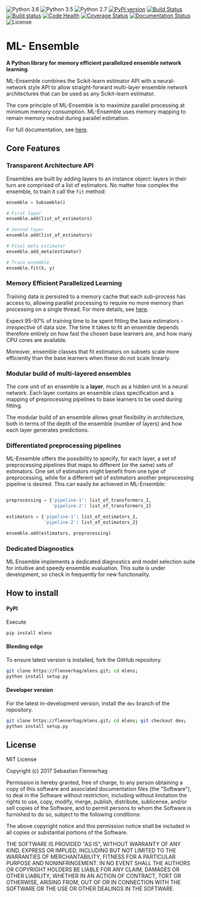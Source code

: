 ![Python 3.6](https://img.shields.io/badge/python-3.6-blue.svg)
![Python 3.5](https://img.shields.io/badge/python-3.5-blue.svg)
![Python 2.7](https://img.shields.io/badge/python-2.7-blue.svg)
[![PyPI version](https://badge.fury.io/py/mlens.svg)](http://badge.fury.io/py/mlens)
[![Build Status](https://travis-ci.org/flennerhag/mlens.svg?branch=master)](https://travis-ci.org/flennerhag/mlens)
[![Build status](https://ci.appveyor.com/api/projects/status/99g65kvraic8w2la/branch/master?svg=true)](https://ci.appveyor.com/project/flennerhag/mlens/branch/master)
[![Code Health](https://landscape.io/github/flennerhag/mlens/master/landscape.svg?style=flat)](https://landscape.io/github/flennerhag/mlens/master)
[![Coverage Status](https://coveralls.io/repos/github/flennerhag/mlens/badge.svg?branch=master)](https://coveralls.io/github/flennerhag/mlens?branch=master)
[![Documentation Status](https://readthedocs.org/projects/mlens/badge/?version=latest)](http://mlens.readthedocs.io/en/latest/?badge=latest)
![License](https://img.shields.io/badge/license-MIT-blue.svg)

# ML- Ensemble

**A Python library for memory efficient
parallelized ensemble network learning**.

ML-Ensemble combines the Scikit-learn estimator API with a neural-network style
API to allow straight-forward multi-layer ensemble network architectures that
can be used as any Scikit-learn estimator.

The core principle of ML-Ensemble is to maximize parallel processing at minimum
memory consumption. ML-Ensemble uses memory mapping to remain memory neutral
during parallel estimation.

For full documentation, see [here](http://mlens.readthedocs.io/en/latest/).

## Core Features

### Transparent Architecture API

Ensembles are built by adding layers to an instance object: layers in their
turn are comprised of a list of estimators. No matter how complex the
ensemble, to train it call the ``fit`` method:

```Python
ensemble = Subsemble()

# First layer
ensemble.add(list_of_estimators)

# Second layer
ensemble.add(list_of_estimators)

# Final meta estimator
ensemble.add_meta(estimator)

# Train ensemble
ensemble.fit(X, y)
```

### Memory Efficient Parallelized Learning

Training data is persisted to a memory cache that each sub-process has access
to, allowing parallel processing to require no more memory than processing
on a single thread.
For more details, see [here](http://mlens.readthedocs.io/en/latest/memory.html).

Expect 95-97% of training time to be spent fitting the base estimators -
*irrespective* of data size. The time it takes to fit an ensemble depends
therefore entirely on how fast the chosen base learners are,
and how many CPU cores are available.

Moreover, ensemble classes that fit estimators on subsets scale more
efficiently than the base learners when these do not scale linearly.

### Modular build of multi-layered ensembles

The core unit of an ensemble is a **layer**, much as a hidden unit in a neural
network. Each layer contains an ensemble class specification and a mapping of
preprocessing pipelines to base learners to be used during fitting.

The modular build of an ensemble allows great flexibility in architecture,
both in terms of the depth of the ensemble (number of layers)
and how each layer generates predictions.

### Differentiated preprocessing pipelines

ML-Ensemble offers the possibility to specify, for each layer, a set
of preprocessing pipelines that maps to different (or the same) sets of
estimators. One set of estimators might benefit from one type of preprocessing,
while for a different set of estimators another preprocessing pipeline is
desired. This can easily be achieved in ML-Ensemble:

```Python

preprocessing = {'pipeline-1': list_of_transformers_1,
                 'pipeline-2': list_of_transformers_2}

estimators = {'pipeline-1': list_of_estimators_1,
              'pipeline-2': list_of_estimators_2}

ensemble.add(estimators, preprocessing)
```

### Dedicated Diagnostics

ML Ensemble implements a dedicated diagnostics and model selection suite
for intuitive and speedy ensemble evaluation. This suite is under
development, so check in frequently for new functionality.


## How to install

#### PyPI

Execute

```bash
pip install mlens
```

#### Bleeding edge

To ensure latest version is installed, fork the GitHub repository.

```bash
git clone https://flennerhag/mlens.git; cd mlens;
python install setup.py
```

#### Developer version

For the latest in-development version, install the ``dev`` branch of the
repository.

```bash
git clone https://flennerhag/mlens.git; cd mlens; git checkout dev;
python install setup.py
```

## License

MIT License

Copyright (c) 2017 Sebastian Flennerhag

Permission is hereby granted, free of charge, to any person obtaining a copy
of this software and associated documentation files (the "Software"), to deal
in the Software without restriction, including without limitation the rights
to use, copy, modify, merge, publish, distribute, sublicense, and/or sell
copies of the Software, and to permit persons to whom the Software is
furnished to do so, subject to the following conditions:

The above copyright notice and this permission notice shall be included in all
copies or substantial portions of the Software.

THE SOFTWARE IS PROVIDED "AS IS", WITHOUT WARRANTY OF ANY KIND, EXPRESS OR
IMPLIED, INCLUDING BUT NOT LIMITED TO THE WARRANTIES OF MERCHANTABILITY,
FITNESS FOR A PARTICULAR PURPOSE AND NONINFRINGEMENT. IN NO EVENT SHALL THE
AUTHORS OR COPYRIGHT HOLDERS BE LIABLE FOR ANY CLAIM, DAMAGES OR OTHER
LIABILITY, WHETHER IN AN ACTION OF CONTRACT, TORT OR OTHERWISE, ARISING FROM,
OUT OF OR IN CONNECTION WITH THE SOFTWARE OR THE USE OR OTHER DEALINGS IN THE
SOFTWARE.
